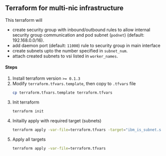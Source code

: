 ## Terraform for multi-nic infrastructure
This terraform will 
- create security group with inbound/outbound rules to allow internal security group communication and pod subnet (`podnet`) (default: 192.168.0.0/16).
- add daemon port (default: `11000`) rule to security group in main interface
- create subnets upto the number specified in `subnet_num`.
- attach created subnets to vsi listed in `worker_names`.
#### Steps
1. Install terraform version `>= 0.1.3`
2. Modify `terraform.tfvars.template`, then copy to `.tfvars` file
    ```bash
    cp terraform.tfvars.template terraform.tfvars
    ```
3. Init terraform 
    ```bash
    terraform init
    ```
4. Initailly apply with required target (subnets)
    ```bash
    terraform apply -var-file=terraform.tfvars -target="ibm_is_subnet.subnets"
    ```
5. Apply all targets
    ```bash
    terraform apply -var-file=terraform.tfvars
    ```